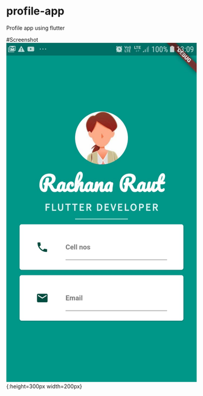 # profile-app
Profile app using flutter

#Screenshot
![Test Image 4](https://github.com/AshKnight99/profile-app/blob/master/profile_app/Screenshot.jpeg){:height=300px width=200px}
